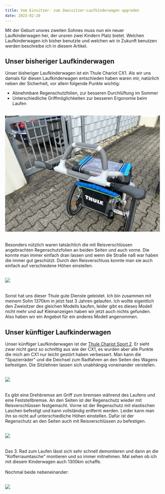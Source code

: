 ```yaml
---
title: Vom Einsitzer- zum Zweisitzer-Laufkinderwagen upgraden
date: 2023-02-28
---
```


Mit der Geburt unsres zweiten Sohnes muss nun ein neuer Laufkinderwagen her, der unsren zwei Kindern Platz bietet. Welchen Laufkinderwagen ich bisher benutzte und welchen wir in Zukunft benutzen werden beschreibe ich in diesem Artikel.

## Unser bisheriger Laufkinderwagen

Unser bisheriger Laufkinderwagen ist ein Thule Chariot CX1. Als wir uns damals für diesen Laufkinderwagen entschieden haben waren mir, natürlich neben der Sicherheit, vor allem folgende Punkte wichtig:

-   Abnehmbare Regenschutzfolien, zur besseren Durchlüftung im Sommer
-   Unterschiedliche Griffmöglichkeiten zur besseren Ergonomie beim Laufen <br><br>

[<img src="/assets/images/2023/CX1_1.jpg" class="w-3/5 align=center">](/assets/images/2023/CX1_1.jpg)<br><br>

Besonders nützlich waren tatsächlich die mit Reisverschlüssen angebrachten Regenschutzfolien an beiden Seiten und auch vorne. Die konnte man immer einfach dran lassen und wenn die Straße naß war haben die immer gut geschützt. Durch den Reisverschluss konnte man sie auch einfach auf verschiedene Höhen einstellen. <br><br>

[<img src="/assets/images/2023/CX1_2.jpg" class="w-3/5 align=center">](/assets/images/2023/CX1_2.jpg)<br><br>

Sonst hat uns dieser Thule gute Dienste geleistet. Ich bin zusammen mit meinem Sohn 1370km in jetzt fast 3 Jahren gelaufen. Ich wollte eigentlich den Zweisitzer des gleichen Modells kaufen, leider gibt es dieses Modell nicht mehr und auf Kleinanzeigen haben wir jetzt auch nichts gefunden. Also haben wir ein Angebot für ein anderes Modell angenommen.

## Unser künftiger Laufkinderwagen

Unser künftiger Laufkinderwagen ist der <a href="https://www.thule.com/de-de/bike-trailers/bike-trailers-for-multiple-activities/thule-chariot-sport-2-_-10201024" class="external">Thule Chariot Sport 2</a>. Er sieht zwar nicht ganz so schnittig aus wie der CX1, es wurden aber alle Punkte die mich am CX1 nur leicht gestört haben verbessert. Man kann die "Spazierräder" und die Deichsel zum Radfahren an den Seiten des Wagens befestigen. Die Sitzlehnen lassen sich unabhängig voneinander verstellen.<br><br>

[<img src="/assets/images/2023/Chariot_Sport_2.jpg" class="w-3/5 align=center">](/assets/images/2023/Chariot_Sport_2.jpg)<br><br>

Es gibt eine Drehbremse am Griff zum bremsen während des Laufens und eine Feststellbremse. An den Seiten ist der Regenschutz wieder mit Reisverschlüssen festgemacht. Vorne ist der Regenschutz mit elastischen Laschen befestigt und kann vollständig entfernt werden. Leider kann man ihn so nicht auf unterschiedliche Höhen einstellen. Dafür ist der Regenschutz an den Seiten auch mit Reisverschlüssen zu befestigen.<br><br>

[<img src="/assets/images/2023/Chariot_Sport_1.jpg" class="w-3/5 align=center">](/assets/images/2023/Chariot_Sport_1.jpg)<br><br>

Das 3. Rad zum Laufen lässt sich sehr schnell demontieren und dann an die "Kofferraumtasche" montieren und so immer mitnehmen. Mal sehen ob ich mit diesem Kinderwagen auch 1300km schaffe. <br><br>
Nochmal beide nebeneinander:<br><br>

[<img src="/assets/images/2023/2-KiWa.jpg" class="w-3/5 align=center">](/assets/images/2023/2-KiWa.jpg)<br><br>

